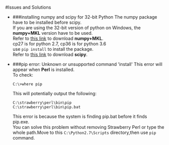 #Issues and Solutions  

- ###installing numpy and scipy for 32-bit Python
  The numpy package have to be installed before scipy.  
  If you are using the 32-bit version of python on Windows, the **numpy+MKL** version have to be used.  
  Refer to [this link](http://www.lfd.uci.edu/~gohlke/pythonlibs/#numpy) to download **numpy+MKL**.  
  cp27 is for python 2.7, cp36 is for python 3.6  
  use `pip install` to install the package.  
  Refer to [this link](http://www.lfd.uci.edu/~gohlke/pythonlibs/#scipy) to download **scipy**.  
  
- ###pip error: Unknown or unsupported command 'install'
  This error will appear when **Perl** is installed.  
  To check:  
  ```
  C:\>where pip
  ```
  This will potentially output the following:  
  ```
  C:\strawberry\perl\bin\pip
  C:\strawberry\perl\bin\pip.bat
  ```
  This error is because the system is finding pip.bat before it finds pip.exe.  
  You can solve this problem without removing Strawberry Perl or type the whole path.Move to this `C:\Python2.7\Scripts` directory,then use `pip` command.  
